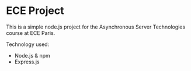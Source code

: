 # ECE Project

This is a simple node.js project for the Asynchronous Server Technologies course at ECE Paris.

Technology used:

* Node.js & npm
* Express.js

